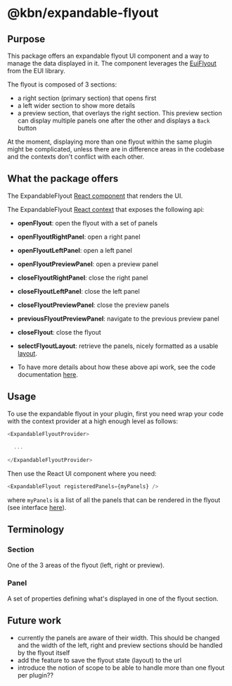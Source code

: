 # @kbn/expandable-flyout

## Purpose

This package offers an expandable flyout UI component and a way to manage the data displayed in it. The component leverages the [EuiFlyout](https://github.com/elastic/eui/tree/main/src/components/flyout) from the EUI library.

The flyout is composed of 3 sections:
- a right section (primary section) that opens first
- a left wider section to show more details
- a preview section, that overlays the right section. This preview section can display multiple panels one after the other and displays a `Back` button

At the moment, displaying more than one flyout within the same plugin might be complicated, unless there are in difference areas in the codebase and the contexts don't conflict with each other.

## What the package offers

The ExpandableFlyout [React component](https://github.com/elastic/kibana/tree/main/packages/kbn-expandable-flyout/src/components/index) that renders the UI.

The ExpandableFlyout [React context](https://github.com/elastic/kibana/tree/main/packages/kbn-expandable-flyout/src/components/context) that exposes the following api:
- **openFlyout**: open the flyout with a set of panels
- **openFlyoutRightPanel**: open a right panel
- **openFlyoutLeftPanel**: open a left panel
- **openFlyoutPreviewPanel**: open a preview panel
- **closeFlyoutRightPanel**: close the right panel
- **closeFlyoutLeftPanel**: close the left panel
- **closeFlyoutPreviewPanel**: close the preview panels
- **previousFlyoutPreviewPanel**: navigate to the previous preview panel
- **closeFlyout**: close the flyout
- **selectFlyoutLayout**: retrieve the panels, nicely formatted as a usable [layout](https://github.com/elastic/kibana/tree/main/packages/kbn-expandable-flyout/src/models/layout). 

- To have more details about how these above api work, see the code documentation [here](https://github.com/elastic/kibana/tree/main/packages/kbn-expandable-flyout/src/utils/helpers).

## Usage

To use the expandable flyout in your plugin, first you need wrap your code with the context provider at a high enough level as follows:
```typescript jsx
<ExpandableFlyoutProvider>
  
  ...
  
</ExpandableFlyoutProvider>
```

Then use the React UI component where you need:

```typescript jsx
<ExpandableFlyout registeredPanels={myPanels} />
```
where `myPanels` is a list of all the panels that can be rendered in the flyout (see interface [here](https://github.com/elastic/kibana/tree/main/packages/kbn-expandable-flyout/src/components/index)).


## Terminology

### Section

One of the 3 areas of the flyout (left, right or preview).

### Panel

A set of properties defining what's displayed in one of the flyout section.

## Future work

- currently the panels are aware of their width. This should be changed and the width of the left, right and preview sections should be handled by the flyout itself
- add the feature to save the flyout state (layout) to the url
- introduce the notion of scope to be able to handle more than one flyout per plugin??